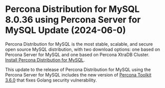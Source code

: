 # Percona Distribution for MySQL 8.0.36 using Percona Server for MySQL Update (2024-06-0)

Percona Distribution for MySQL is the most stable, scalable, and secure open source MySQL distribution, with two download options: one based on Percona Server for MySQL and one based on Percona XtraDB Cluster. [Install Percona Distribution for MySQL](installing.md).

This update to the release of Percona Distribution for MySQL using the Percona Server for MySQL includes the new version of [Percona Toolkit 3.6.0](https://docs.percona.com/percona-toolkit/release_notes.html#v3-6-0-released-2024-06-12) that fixes Golang security vulnerability.

